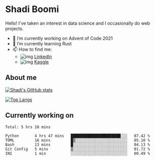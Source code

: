 # Shadi Boomi

Hello! I've taken an interest in data science and I occasionally do web projects.

- 🔭 I’m currently working on Advent of Code 2021
- 🌱 I’m currently learning Rust
- 📫 How to find me: 
  - ![img](https://www.linkedin.com/favicon.ico) [LinkedIn](https://www.linkedin.com/in/shadiboomi/)
  - ![img](https://www.kaggle.com/static/images/favicon.ico) [Kaggle](https://www.kaggle.com/sboomi)

##  About me

[![Shadi's GitHub stats](https://github-readme-stats.vercel.app/api?username=sboomi&show_icons=true&theme=radical)](https://github.com/anuraghazra/github-readme-stats)

[![Top Langs](https://github-readme-stats.vercel.app/api/top-langs/?username=sboomi&layout=compact&theme=default)](https://github.com/anuraghazra/github-readme-stats)

## Currently working on

<!--START_SECTION:waka-->
```text
Total: 5 hrs 28 mins

Python       4 hrs 47 mins   ██████████████████████░░░   87.42 % 
TOML         16 mins         █▒░░░░░░░░░░░░░░░░░░░░░░░   05.10 % 
Bash         13 mins         █░░░░░░░░░░░░░░░░░░░░░░░░   04.13 % 
Git Config   5 mins          ▒░░░░░░░░░░░░░░░░░░░░░░░░   01.72 % 
INI          1 min           ░░░░░░░░░░░░░░░░░░░░░░░░░   00.49 % 
```
<!--END_SECTION:waka-->
